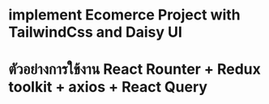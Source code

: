 # implement Ecomerce Project with TailwindCss and Daisy UI

# ตัวอย่างการใข้งาน React Rounter + Redux toolkit + axios + React Query
